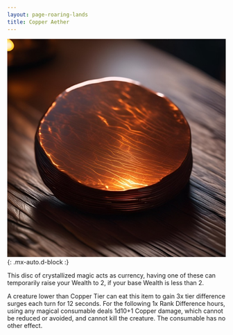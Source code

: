 ```yaml
---
layout: page-roaring-lands
title: Copper Aether
---
```


![Copper Aether](/assets/img/items/aether-copper.jpeg){: .mx-auto.d-block :}

This disc of crystallized magic acts as currency, having one of these can temporarily raise your Wealth to 2, if your base Wealth is less than 2.

A creature lower than Copper Tier can eat this item to gain 3x tier difference surges each turn for 12 seconds. For the following 1x Rank Difference hours, using any magical consumable deals 1d10+1 Copper damage, which cannot be reduced or avoided, and cannot kill the creature. The consumable has no other effect.